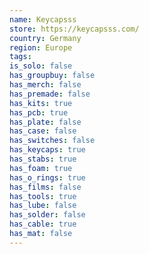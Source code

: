```yaml
---
name: Keycapsss
store: https://keycapsss.com/
country: Germany
region: Europe
tags:
is_solo: false
has_groupbuy: false
has_merch: false
has_premade: false
has_kits: true
has_pcb: true
has_plate: false
has_case: false
has_switches: false
has_keycaps: true
has_stabs: true
has_foam: true
has_o_rings: true
has_films: false
has_tools: true
has_lube: false
has_solder: false
has_cable: true
has_mat: false
---
```

